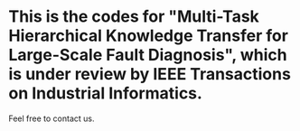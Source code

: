 # This is the codes for "Multi-Task Hierarchical Knowledge Transfer for Large-Scale Fault Diagnosis", which is under review by IEEE Transactions on Industrial Informatics.
Feel free to contact us.
